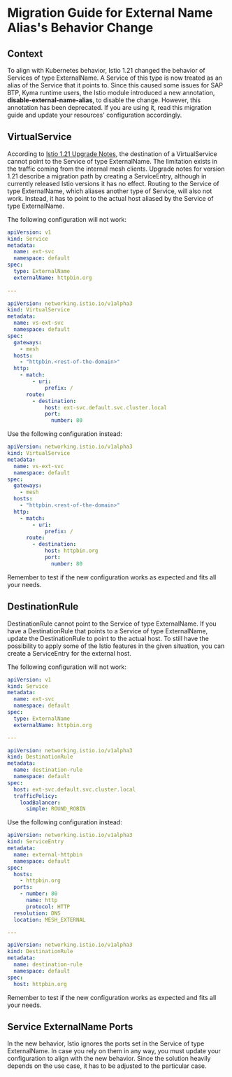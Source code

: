 # Migration Guide for External Name Alias's Behavior Change

## Context

To align with Kubernetes behavior, Istio 1.21 changed the behavior of Services of type ExternalName.
A Service of this type is now treated as an alias of the Service that it points to.
Since this caused some issues for SAP BTP, Kyma runtime users, the Istio module introduced a new annotation, **disable-external-name-alias**, to disable the change.
However, this annotation has been deprecated. If you are using it, read this migration guide and update your resources' configuration accordingly.

## VirtualService

According to [Istio 1.21 Upgrade Notes](https://istio.io/latest/news/releases/1.21.x/announcing-1.21/upgrade-notes/), the destination of a VirtualService cannot point to the Service of type ExternalName.
The limitation exists in the traffic coming from the internal mesh clients.
Upgrade notes for version 1.21 describe a migration path by creating a ServiceEntry, although in currently released Istio versions it has no effect.
Routing to the Service of type ExternalName, which aliases another type of Service, will also not work.
Instead, it has to point to the actual host aliased by the Service of type ExternalName.

The following configuration will not work:

```yaml
apiVersion: v1
kind: Service
metadata:
  name: ext-svc
  namespace: default
spec:
  type: ExternalName
  externalName: httpbin.org
  
---

apiVersion: networking.istio.io/v1alpha3
kind: VirtualService
metadata:
  name: vs-ext-svc
  namespace: default
spec:
  gateways:
    - mesh
  hosts:
    - "httpbin.<rest-of-the-domain>"
  http:
    - match:
        - uri:
            prefix: /
      route:
        - destination:
            host: ext-svc.default.svc.cluster.local
            port:
              number: 80

```

Use the following configuration instead:

```yaml
apiVersion: networking.istio.io/v1alpha3
kind: VirtualService
metadata:
  name: vs-ext-svc
  namespace: default
spec:
  gateways:
    - mesh
  hosts:
    - "httpbin.<rest-of-the-domain>"
  http:
    - match:
        - uri:
            prefix: /
      route:
        - destination:
            host: httpbin.org
            port:
              number: 80
```

Remember to test if the new configuration works as expected and fits all your needs.

## DestinationRule

DestinationRule cannot point to the Service of type ExternalName.
If you have a DestinationRule that points to a Service of type ExternalName, update the DestinationRule to point to the actual host.
To still have the possibility to apply some of the Istio features in the given situation, you can create a ServiceEntry for the external host.

The following configuration will not work:

```yaml
apiVersion: v1
kind: Service
metadata:
  name: ext-svc
  namespace: default
spec:
  type: ExternalName
  externalName: httpbin.org

---

apiVersion: networking.istio.io/v1alpha3
kind: DestinationRule
metadata:
  name: destination-rule
  namespace: default
spec:
  host: ext-svc.default.svc.cluster.local
  trafficPolicy:
    loadBalancer:
      simple: ROUND_ROBIN
```

Use the following configuration instead:

```yaml
apiVersion: networking.istio.io/v1alpha3
kind: ServiceEntry
metadata:
  name: external-httpbin
  namespace: default
spec:
  hosts:
    - httpbin.org
  ports:
    - number: 80
      name: http
      protocol: HTTP
  resolution: DNS
  location: MESH_EXTERNAL

---

apiVersion: networking.istio.io/v1alpha3
kind: DestinationRule
metadata:
  name: destination-rule
  namespace: default
spec:
  host: httpbin.org
```

Remember to test if the new configuration works as expected and fits all your needs.

## Service ExternalName Ports

In the new behavior, Istio ignores the ports set in the Service of type ExternalName.
In case you rely on them in any way, you must update your configuration to align with the new behavior.
Since the solution heavily depends on the use case, it has to be adjusted to the particular case.
